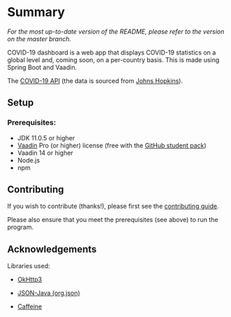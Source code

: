 # Summary

*For the most up-to-date version of the README, please refer to the version on the master branch.*

COVID-19 dashboard is a web app that displays COVID-19 statistics on a global level and, coming soon, on a per-country basis. This is made using Spring Boot and Vaadin.

The [COVID-19 API](https://covid19api.com/) (the data is sourced from [Johns Hopkins](https://github.com/CSSEGISandData/COVID-19)).

## Setup

### Prerequisites:

- JDK 11.0.5 or higher
- [Vaadin](https://vaadin.com/) Pro (or higher) license (free with the [GitHub student pack](https://education.github.com/pack))
- Vaadin 14 or higher
- Node.js
- npm

## Contributing

If you wish to contribute (thanks!), please first see the [contributing guide](https://github.com/knjk04/COVID-19-dashboard/blob/master/CONTRIBUTING.md).

Please also ensure that you meet the prerequisites (see above) to run the program.

## Acknowledgements

Libraries used:

- [OkHttp3](https://square.github.io/okhttp/)

- [JSON-Java (org.json)](https://github.com/stleary/JSON-java)

- [Caffeine](https://github.com/ben-manes/caffeine)

